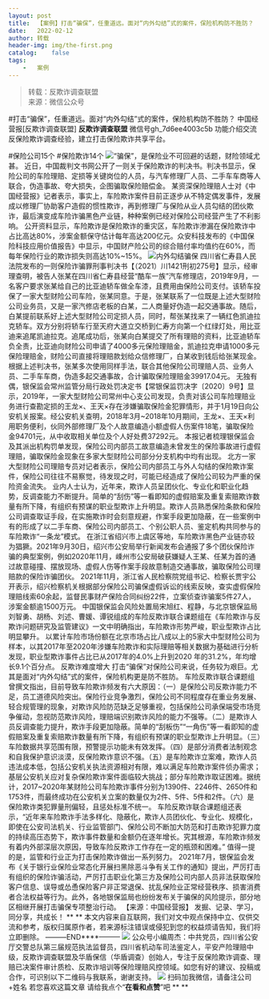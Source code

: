 ```yaml
---
layout:	post
title:	【案例】打击“骗保”，任重道远。面对“内外勾结”式的案件，保险机构防不胜防？
date:	2022-02-12
author:	转载
header-img:	img/the-first.png
catalog:	false
tags:
	-	案例
---
```


<blockquote><p>转载：反欺诈调查联盟<br>
来源：微信公众号</p></blockquote>

#打击“骗保”，任重道远。面对“内外勾结”式的案件，保险机构防不胜防？
中国经营报[反欺诈调查联盟]
**反欺诈调查联盟**
微信号gh_7d6ee4003c5b
功能介绍交流反保险欺诈调查经验，建立打击保险欺诈共享平台。

#保险公司15个
#保险欺诈14个
![]({{site.baseurl}}/postimg/L6usUGPiatBRcR7ibuB3PYr9LDkwickfhPNDub4C0gPaO5Depv20H3micXHkHrtN7HSbtxCuTgvf2MwZF8Z3F53vhQ.jpeg)​
“骗保”，是保险业不可回避的话题，财险领域尤甚。
近日，中国裁判文书网公开了一则关于保险欺诈的判决书。判决书显示，保险公司的车险理赔、定损等关键岗位的人员，与汽车修理厂人员、二手车车商等人联合，伪造事故、夸大损失，企图骗取保险赔偿金。
某资深保险理赔人士对《中国经营报》记者表示，事实上，车险欺诈案件目前正逐步从不特定偶发事件，发展成以修理厂协助客户造假的惯性欺诈，再到修理厂与保险从业人员勾结的团伙欺诈，最后演变成车险诈骗黑色产业链，种种案例已经对保险公司经营产生了不利影响。
公开资料显示，车险欺诈是保险欺诈的重灾区，车险欺诈渗漏在保险欺诈中占比高达80%，涉案金额保守估计每年高达200亿元。众安科技发布的《中国保险科技应用价值报告》中显示，中国财产险公司的综合赔付率均值约在60%，而每年保险行业的欺诈损失则高达10%~15%。
![]({{site.baseurl}}/postimg/L6usUGPiatBRcR7ibuB3PYr9LDkwickfhPNRymIE0Knbv4mf3bNNjBrtAbIVn6prRhYtrAlQjPR1F1ovrQgy9BlLQ.jpeg)​
内外勾结骗保
四川省仁寿县人民法院发布的一则保险诈骗罪刑事判决书【（2021）川1421刑初275号】显示，经审理查明，被告人张某在四川省仁寿县经营“酷车一族”汽车修理店，2019年9月，一名客户要求张某给自己的比亚迪轿车做全车漆，且费用由保险公司支付。该轿车投保了一家大型财险公司车险，张某同意。于是，张某联系了一位既是上述大型财险公司业务员，又是一家汽修店老板的白某，二人商量好伪造一起交通事故。随后，白某提前联系好上述大型财险公司定损人员，同时，帮张某找来了一辆红色凯迪拉克轿车。双方分别将轿车行至天府大道立交桥到仁寿方向第一个红绿灯处，用比亚迪来追尾凯迪拉克。追尾成功后，张某向白某提交了所有理赔的资料，比亚迪轿车负全责，比亚迪向财险公司申请了4000多元保险理赔金，凯迪拉克申请1000多元保险理赔金，财险公司直接将理赔款划给众信修理厂，白某收到钱后给张某现金。
根据上述判决书，张某多次使用同样手法，联合其他保险公司理赔人员、业务人员、二手车车商，伪造多起交通事故，合计骗取保险理赔金39917.04元。
无独有偶，银保监会常州监管分局行政处罚决定书【常银保监罚决字〔2020〕9号】显示，2019年，一家大型财险公司常州中心支公司发现，负责对该公司车险理赔业务进行查勘定损的王龙×、王天×存在涉嫌骗取保险金犯罪情形，并于1月19日向公安机关报案。经公安机关查明，2018年3月~2018年10月期间，王龙×、王天×利用职务便利，伙同外部修理厂及个人故意编造小额虚假人伤案件18笔，骗取保险金94701元，从中收取相关单位及个人好处费37292元。
本报记者梳理银保监会及其派出机构罚单发现，保险公司内部员工故意编造未曾发生的保险事故进行虚假理赔，骗取保险金现象在多家大型财险公司部分分支机构中均有出现。
北方一家大型财险公司理赔专员对记者表示，保险公司内部员工与外人勾结的保险欺诈案件，保险公司往往不易察觉，待发现之时，可能已经造成了保险公司较为严重的保险资金流失。
业内人士认为，近年来，欺诈人员呈团伙化、专业化和职业化趋势，反调查能力不断提升。简单的“刮伤”等一看即知的虚假赔案及重复索赔欺诈数量有所下降，有组织有预谋的职业型欺诈上升明显。欺诈人员熟悉保险条款和保险公司调查取证手段，在实施欺诈时会刻意规避，作案手段更加隐蔽，在一些案例中有的形成了以二手车商、保险公司内部员工、个别公职人员、鉴定机构共同参与的车险欺诈“一条龙”模式。
在浙江省绍兴市上虞区等地，车险欺诈黑色产业链亦较为猖獗。2021年9月30日，绍兴市公安局举行新闻发布会通报了多个团伙保险诈骗的典型案例，例如2020年11月，嵊州市公安局破获嫌疑人王某、任某为首的通过故意碰撞、摆放现场、虚假人伤等作案手段故意制造交通事故，骗取保险公司理赔款的保险诈骗团伙。
2021年11月，浙江省人民检察院党组书记、检察长贾宇公开表示，绍兴检察机关根据部分保险公司骗保虚假诉讼的线索反映，查实虚假保险理赔线索60余起，监督民事财产保险合同纠纷22件，立案侦查诈骗案5件27人，涉案金额逾1500万元。
中国银保监会风险处置局宋旭红、程静，与北京银保监局刘智勇、胡杨、刘述、曹媛、谭锐组成的车险反欺诈联合课题组在《车险欺诈与反欺诈问题研究及监管建议》一文中明确指出，车险欺诈形势严峻，职业型欺诈占比明显攀升。
以累计车险市场份额在北京市场占比八成以上的5家大中型财险公司为样本，以其2017年至2020年涉嫌车险欺诈和实际理赔等相关数据为基础进行分析发现，职业型欺诈事件占比已从2017年的4.0%上升到2020
年的31.2%，年均增长9.1个百分点。
反欺诈难度增大
打击“骗保”对保险公司来说，任务较为艰巨。尤其是面对“内外勾结”式的案件，保险机构更是防不胜防。
车险反欺诈联合课题组曾撰文指出，目前导致车险欺诈频发有六大原因：（一）是保险公司反欺诈能力不足，员工道德风险突出。保险行业竞争激烈，保险公司不同程度存在重业务发展、轻合规管理的现象，对欺诈风险防范缺乏足够重视，包括保险公司承保端受市场竞争催动，忽视防范欺诈风险，理赔端识别欺诈风险的能力不强等。（二）是欺诈人员反调查能力提升，欺诈手段更加隐蔽。简单的“刮板伤”“一角伤”等一看即知的虚假赔案及重复索赔欺诈数量有所下降，有组织有预谋的职业型欺诈上升明显。（三）车险数据共享范围有限，预警提示功能未有效发挥。（四）是部分消费者法制观念和自我保护意识淡漠，反保险欺诈意识不强。（五）是车险欺诈立案难，欺诈人员违法成本低，包括公安机关执法资源相对有限，难以满足车险欺诈案件侦办需求；基层公安机关应对复杂保险欺诈案件面临较大挑战；部分车险欺诈取证困难。据统计，2017~2020年某财险公司车险欺诈事件分别为1390件、2246件、2650件和1753件，而最终成功在公安机关立案的数量仅为2件、5件、5件和2件。（六）是保险欺诈类犯罪量刑偏轻，且惩处标准不统一。
车险反欺诈联合课题组还表示，“近年来车险欺诈手法多样化、隐蔽化，欺诈人员团伙化、专业化、规模化，即使在公安司法机关、行业监管部门、保险公司不断加大防范和打击欺诈犯罪力度的持续高压态势下，欺诈事件数量和金额仍在逐年增长。究其根源，车险欺诈频发有着内外部深层次原因，导致车险反欺诈工作存在一定的瓶颈和困难。”
值得一提的是，监管和行业正为打击保险欺诈做出一系列努力。
2021年7月，银保监会发布《关于银行业保险业常态化开展扫黑除恶斗争有关工作的通知》提出，严厉打击有组织的保险诈骗活动，严厉打击职业化第三方及保险公司内部人员非法获取保险客户信息、误导或怂恿保险客户非正常退保、扰乱保险业正常经营秩序、损害消费者合法权益等行为。此外，各地银保监局也纷纷发布关于骗保的风险提示，部分地区相继开展打击骗保专项整治行动。
【来源：中国经营报】
发掘、记录、学习，同分享，共成长！
**
**
本文内容来自互联网，我们对文中观点保持中立、仅供交流和参考，版权归属原作者，若来源标注错误或侵犯到您的权益烦请告知，我们将立即删除。
———END****———
![]({{site.baseurl}}/postimg/L6usUGPiatBSs5Yxdp5NU9dpdqWanE7Mq7XpTo0mwlia1gia9NNFGTRYKdpVvrK2KgpAPictg52F8U9sicXI1jQ1dzA.jpeg)
公众号小编周杰：中共党员，四川省公安厅交警总队第三届规范执法监督员，四川省机动车司法鉴定人，平安产险理赔中级，反欺诈调查联盟及华盾保信（华盾调查）创始人，专注于反保险欺诈调查、理赔已决案件审计质检、反欺诈培训等保险理赔风控领域。如您有好的建议、投稿或合作，可识别以下二维码与我联系，谢谢支持。
![]({{site.baseurl}}/postimg/L6usUGPiatBS3wrVRuWQYeic3juNbQs2kiaCeq6U3Y7sobzUaIjwichkaPNyMQzDdM5fXhxqgA74BJYGaLDib5TIqKA.jpeg)
扫码加我微信，请备注公司+姓名
若您喜欢这篇文章
请给我点个“**在看和点赞**”吧
**
**
